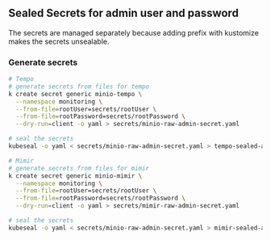 ## Sealed Secrets for admin user and password
The secrets are managed separately because adding prefix with kustomize makes the secrets unsealable.

### Generate secrets
```sh
# Tempo
# generate secrets from files for tempo
k create secret generic minio-tempo \
  --namespace monitoring \
  --from-file=rootUser=secrets/rootUser \
  --from-file=rootPassword=secrets/rootPassword \
  --dry-run=client -o yaml > secrets/minio-raw-admin-secret.yaml

# seal the secrets
kubeseal -o yaml < secrets/minio-raw-admin-secret.yaml > tempo-sealed-admin-secret.yaml

# Mimir
# generate secrets from files for mimir
k create secret generic minio-mimir \
  --namespace monitoring \
  --from-file=rootUser=secrets/rootUser \
  --from-file=rootPassword=secrets/rootPassword \
  --dry-run=client -o yaml > secrets/mimir-raw-admin-secret.yaml

# seal the secrets
kubeseal -o yaml < secrets/minio-raw-admin-secret.yaml > mimir-sealed-admin-secret.yaml

```

